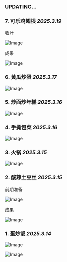 ### UPDATING...

### 7. 可乐鸡翅根 _2025.3.19_

收汁

![Image](https://github.com/user-attachments/assets/677eb4f7-03e1-49e4-87cd-0c01d2767a8b)

成果

![Image](https://github.com/user-attachments/assets/5efab29f-8271-4c2e-87ae-6033179c50c8)

### 6. 黄瓜炒蛋 _2025.3.17_

![Image](https://github.com/user-attachments/assets/dacfe2d8-3388-4937-9c8d-ce29d43e91bb)

### 5. 炒面炒年糕 _2025.3.16_

![Image](https://github.com/user-attachments/assets/2ada4d14-13ff-45ca-9e2f-e8c62303fc1d)

### 4. 手撕包菜 _2025.3.16_

![Image](https://github.com/user-attachments/assets/0fc29750-750c-4117-86ec-d66bca3ef3e7)

### 3. 火锅 _2025.3.15_

![Image](https://github.com/user-attachments/assets/a57a57a6-33fb-4f47-b6bd-6f197be1a601)

### 2. 酸辣土豆丝 _2025.3.15_

前期准备

![Image](https://github.com/user-attachments/assets/9377ce99-4687-478e-ac6b-05fdc73089ac)

成果

![Image](https://github.com/user-attachments/assets/d4ad1da3-d1f3-4f19-8244-34d1fe064129)

### 1. 蛋炒饭 _2025.3.14_

![Image](https://github.com/user-attachments/assets/2f775dc4-6738-4e72-8186-5e63c04cdafc)

![Image](https://github.com/user-attachments/assets/2d0a468e-e488-4bc9-8539-3431896517ff)